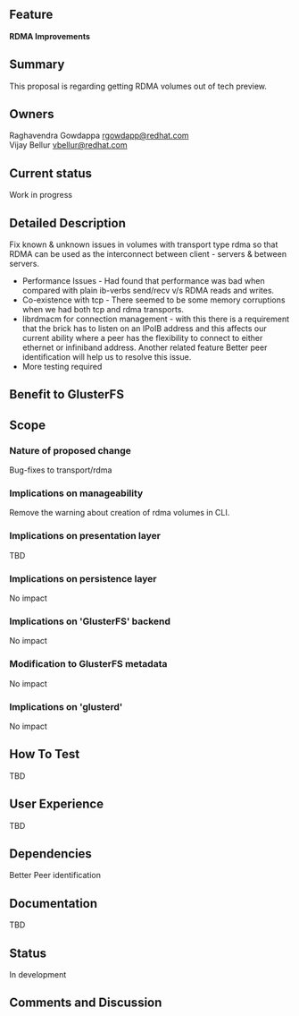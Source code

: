 Feature
-------

**RDMA Improvements**

Summary
-------

This proposal is regarding getting RDMA volumes out of tech preview.

Owners
------

Raghavendra Gowdappa <rgowdapp@redhat.com>  
Vijay Bellur <vbellur@redhat.com>

Current status
--------------

Work in progress

Detailed Description
--------------------

Fix known & unknown issues in volumes with transport type rdma so that
RDMA can be used as the interconnect between client - servers & between
servers.

-   Performance Issues - Had found that performance was bad when
    compared with plain ib-verbs send/recv v/s RDMA reads and writes.
-   Co-existence with tcp - There seemed to be some memory corruptions
    when we had both tcp and rdma transports.
-   librdmacm for connection management - with this there is a
    requirement that the brick has to listen on an IPoIB address and
    this affects our current ability where a peer has the flexibility to
    connect to either ethernet or infiniband address. Another related
    feature Better peer identification will help us to resolve this
    issue.
-   More testing required

Benefit to GlusterFS
--------------------

Scope
-----

### Nature of proposed change

Bug-fixes to transport/rdma

### Implications on manageability

Remove the warning about creation of rdma volumes in CLI.

### Implications on presentation layer

TBD

### Implications on persistence layer

No impact

### Implications on 'GlusterFS' backend

No impact

### Modification to GlusterFS metadata

No impact

### Implications on 'glusterd'

No impact

How To Test
-----------

TBD

User Experience
---------------

TBD

Dependencies
------------

Better Peer identification

Documentation
-------------

TBD

Status
------

In development

Comments and Discussion
-----------------------
